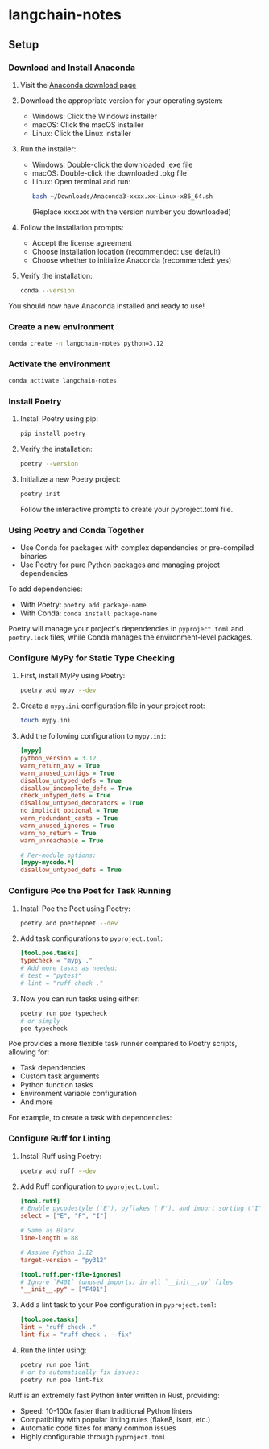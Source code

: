 # langchain-notes
## Setup

### Download and Install Anaconda

1. Visit the [Anaconda download page](https://www.anaconda.com/download)

2. Download the appropriate version for your operating system:
   - Windows: Click the Windows installer
   - macOS: Click the macOS installer 
   - Linux: Click the Linux installer

3. Run the installer:
   - Windows: Double-click the downloaded .exe file
   - macOS: Double-click the downloaded .pkg file
   - Linux: Open terminal and run:
     ```bash
     bash ~/Downloads/Anaconda3-xxxx.xx-Linux-x86_64.sh
     ```
     (Replace xxxx.xx with the version number you downloaded)

4. Follow the installation prompts:
   - Accept the license agreement
   - Choose installation location (recommended: use default)
   - Choose whether to initialize Anaconda (recommended: yes)

5. Verify the installation:
   ```bash
   conda --version
   ```

You should now have Anaconda installed and ready to use!

### Create a new environment

```bash
conda create -n langchain-notes python=3.12
```

### Activate the environment

```bash
conda activate langchain-notes
```

### Install Poetry

1. Install Poetry using pip:
   ```bash
   pip install poetry
   ```

2. Verify the installation:
   ```bash
   poetry --version
   ```

3. Initialize a new Poetry project:
   ```bash
   poetry init
   ```
   Follow the interactive prompts to create your pyproject.toml file.

### Using Poetry and Conda Together

- Use Conda for packages with complex dependencies or pre-compiled binaries
- Use Poetry for pure Python packages and managing project dependencies

To add dependencies:
- With Poetry: `poetry add package-name`
- With Conda: `conda install package-name`

Poetry will manage your project's dependencies in `pyproject.toml` and `poetry.lock` files, while Conda manages the environment-level packages.


### Configure MyPy for Static Type Checking

1. First, install MyPy using Poetry:
   ```bash
   poetry add mypy --dev
   ```

2. Create a `mypy.ini` configuration file in your project root:
   ```bash
   touch mypy.ini
   ```

3. Add the following configuration to `mypy.ini`:
   ```ini
   [mypy]
   python_version = 3.12
   warn_return_any = True
   warn_unused_configs = True
   disallow_untyped_defs = True
   disallow_incomplete_defs = True
   check_untyped_defs = True
   disallow_untyped_decorators = True
   no_implicit_optional = True
   warn_redundant_casts = True
   warn_unused_ignores = True
   warn_no_return = True
   warn_unreachable = True

   # Per-module options:
   [mypy-mycode.*]
   disallow_untyped_defs = True
   ```


### Configure Poe the Poet for Task Running

1. Install Poe the Poet using Poetry:
   ```bash
   poetry add poethepoet --dev
   ```

2. Add task configurations to `pyproject.toml`:
   ```toml
   [tool.poe.tasks]
   typecheck = "mypy ."
   # Add more tasks as needed:
   # test = "pytest"
   # lint = "ruff check ."
   ```

3. Now you can run tasks using either:
   ```bash
   poetry run poe typecheck
   # or simply
   poe typecheck
   ```

Poe provides a more flexible task runner compared to Poetry scripts, allowing for:
- Task dependencies
- Custom task arguments
- Python function tasks
- Environment variable configuration
- And more

For example, to create a task with dependencies:

### Configure Ruff for Linting

1. Install Ruff using Poetry:
   ```bash
   poetry add ruff --dev
   ```

2. Add Ruff configuration to `pyproject.toml`:
   ```toml
   [tool.ruff]
   # Enable pycodestyle ('E'), pyflakes ('F'), and import sorting ('I')
   select = ["E", "F", "I"]
   
   # Same as Black.
   line-length = 88
   
   # Assume Python 3.12
   target-version = "py312"
   
   [tool.ruff.per-file-ignores]
   # Ignore `F401` (unused imports) in all `__init__.py` files
   "__init__.py" = ["F401"]
   ```

3. Add a lint task to your Poe configuration in `pyproject.toml`:
   ```toml
   [tool.poe.tasks]
   lint = "ruff check ."
   lint-fix = "ruff check . --fix"
   ```

4. Run the linter using:
   ```bash
   poetry run poe lint
   # or to automatically fix issues:
   poetry run poe lint-fix
   ```

Ruff is an extremely fast Python linter written in Rust, providing:
- Speed: 10-100x faster than traditional Python linters
- Compatibility with popular linting rules (flake8, isort, etc.)
- Automatic code fixes for many common issues
- Highly configurable through `pyproject.toml`









